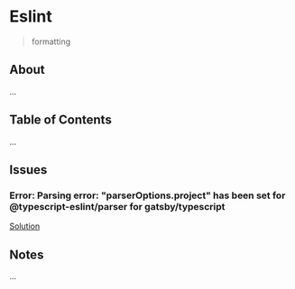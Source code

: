 # Eslint
> formatting

## About

...

## Table of Contents

...

## Issues

### Error: Parsing error: "parserOptions.project" has been set for @typescript-eslint/parser for gatsby/typescript

[Solution](https://stackoverflow.com/questions/72065978/parsing-error-parseroptions-project-has-been-set-for-typescript-eslint-parse)

## Notes

...
